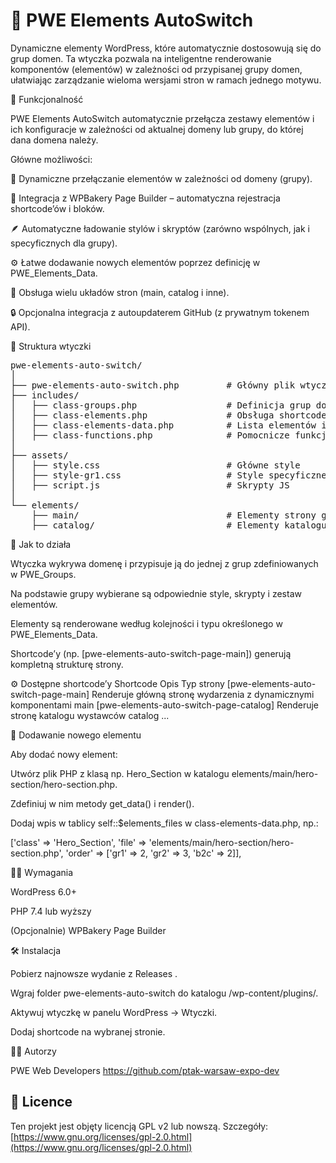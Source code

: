 # 🧩 PWE Elements AutoSwitch

Dynamiczne elementy WordPress, które automatycznie dostosowują się do grup domen.
Ta wtyczka pozwala na inteligentne renderowanie komponentów (elementów) w zależności od przypisanej grupy domen, ułatwiając zarządzanie wieloma wersjami stron w ramach jednego motywu.

🚀 Funkcjonalność

PWE Elements AutoSwitch automatycznie przełącza zestawy elementów i ich konfiguracje w zależności od aktualnej domeny lub grupy, do której dana domena należy.

Główne możliwości:

🔁 Dynamiczne przełączanie elementów w zależności od domeny (grupy).

🧱 Integracja z WPBakery Page Builder – automatyczna rejestracja shortcode’ów i bloków.

🪶 Automatyczne ładowanie stylów i skryptów (zarówno wspólnych, jak i specyficznych dla grupy).

⚙️ Łatwe dodawanie nowych elementów poprzez definicję w PWE_Elements_Data.

🧰 Obsługa wielu układów stron (main, catalog i inne).

🔒 Opcjonalna integracja z autoupdaterem GitHub (z prywatnym tokenem API).

📁 Struktura wtyczki
<pre>
pwe-elements-auto-switch/
│
├── pwe-elements-auto-switch.php         # Główny plik wtyczki
├── includes/
│   ├── class-groups.php                 # Definicja grup domen
│   ├── class-elements.php               # Obsługa shortcode’ów, stylów, skryptów
│   ├── class-elements-data.php          # Lista elementów i ich kolejność
│   ├── class-functions.php              # Pomocnicze funkcje
│
├── assets/
│   ├── style.css                        # Główne style
│   ├── style-gr1.css                    # Style specyficzne dla grupy
│   ├── script.js                        # Skrypty JS
│
└── elements/
    ├── main/                            # Elementy strony głównej
    ├── catalog/                         # Elementy katalogu wystawców
</pre>

🧠 Jak to działa

Wtyczka wykrywa domenę i przypisuje ją do jednej z grup zdefiniowanych w PWE_Groups.

Na podstawie grupy wybierane są odpowiednie style, skrypty i zestaw elementów.

Elementy są renderowane według kolejności i typu określonego w PWE_Elements_Data.

Shortcode’y (np. [pwe-elements-auto-switch-page-main]) generują kompletną strukturę strony.

⚙️ Dostępne shortcode’y
Shortcode	Opis	Typ strony
[pwe-elements-auto-switch-page-main]	Renderuje główną stronę wydarzenia z dynamicznymi komponentami	main
[pwe-elements-auto-switch-page-catalog]	Renderuje stronę katalogu wystawców	catalog
...

🧩 Dodawanie nowego elementu

Aby dodać nowy element:

Utwórz plik PHP z klasą np. Hero_Section w katalogu elements/main/hero-section/hero-section.php.

Zdefiniuj w nim metody get_data() i render().

Dodaj wpis w tablicy self::$elements_files w class-elements-data.php, np.:

['class' => 'Hero_Section', 'file' => 'elements/main/hero-section/hero-section.php', 'order' => ['gr1' => 2, 'gr2' => 3, 'b2c' => 2]],

🧑‍💻 Wymagania

WordPress 6.0+

PHP 7.4 lub wyższy

(Opcjonalnie) WPBakery Page Builder

🛠 Instalacja

Pobierz najnowsze wydanie z Releases
.

Wgraj folder pwe-elements-auto-switch do katalogu /wp-content/plugins/.

Aktywuj wtyczkę w panelu WordPress → Wtyczki.

Dodaj shortcode na wybranej stronie.

👨‍💻 Autorzy

PWE Web Developers
https://github.com/ptak-warsaw-expo-dev

## 📜 Licence

Ten projekt jest objęty licencją GPL v2 lub nowszą.
Szczegóły: [https://www.gnu.org/licenses/gpl-2.0.html](https://www.gnu.org/licenses/gpl-2.0.html)
